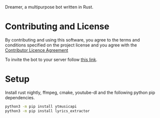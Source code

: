 Dreamer, a multipurpose bot written in Rust.

# Contributing and License

By contributing and using this software, you agree to the terms and conditions specified on the project license and you agree with the [Contributor Licence Agreement](docs/INDIVIDUAL-CLA.md)

To invite the bot to your server follow [this link](https://discord.com/api/oauth2/authorize?client_id=811968112991666199&permissions=4294438775&scope=bot).

# Setup
Install rust nightly, ffmpeg, cmake, youtube-dl and the following python pip dependencies.


```bash
python3 -m pip install ytmusicapi
python3 -m pip install lyrics_extractor
```